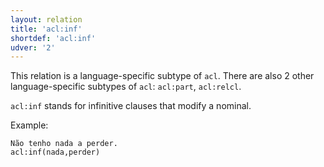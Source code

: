 ```yaml
---
layout: relation
title: 'acl:inf'
shortdef: 'acl:inf'
udver: '2'
---
```


This relation is a language-specific subtype of `acl`. There are also
2 other language-specific subtypes of `acl`: `acl:part`, `acl:relcl`.

`acl:inf` stands for infinitive clauses that modify a nominal.

Example:

~~~ sdparse
Não tenho nada a perder.
acl:inf(nada,perder)
~~~
<!-- Interlanguage links updated Čt lis 12 09:43:09 CET 2020 -->

